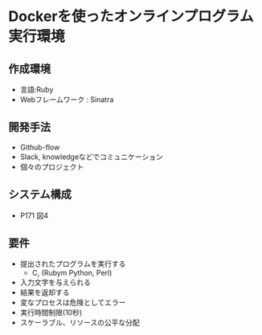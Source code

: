 # Dockerを使ったオンラインプログラム実行環境
## 作成環境
- 言語:Ruby
- Webフレームワーク : Sinatra

## 開発手法
- Github-flow
- Slack, knowledgeなどでコミュニケーション
- 個々のプロジェクト

## システム構成
- P171 図4

## 要件
- 提出されたプログラムを実行する
  - C, (Rubym Python, Perl)
- 入力文字を与えられる
- 結果を返却する
- 変なプロセスは危険としてエラー
- 実行時間制限(10秒)
- スケーラブル、リソースの公平な分配

